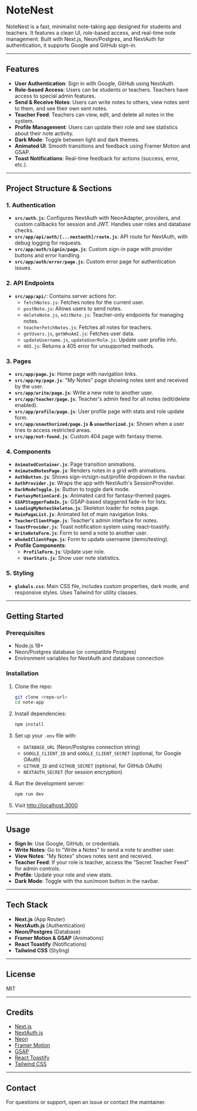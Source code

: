 # NoteNest

NoteNest is a fast, minimalist note-taking app designed for students and teachers. It features a clean UI, role-based access, and real-time note management. Built with Next.js, Neon/Postgres, and NextAuth for authentication, it supports Google and GitHub sign-in.

---

## Features

- **User Authentication**: Sign in with Google, GitHub using NextAuth.
- **Role-based Access**: Users can be students or teachers. Teachers have access to special admin features.
- **Send & Receive Notes**: Users can write notes to others, view notes sent to them, and see their own sent notes.
- **Teacher Feed**: Teachers can view, edit, and delete all notes in the system.
- **Profile Management**: Users can update their role and see statistics about their note activity.
- **Dark Mode**: Toggle between light and dark themes.
- **Animated UI**: Smooth transitions and feedback using Framer Motion and GSAP.
- **Toast Notifications**: Real-time feedback for actions (success, error, etc.).

---

## Project Structure & Sections

### 1. **Authentication**

- **`src/auth.js`**: Configures NextAuth with NeonAdapter, providers, and custom callbacks for session and JWT. Handles user roles and database checks.
- **`src/app/api/auth/[...nextauth]/route.js`**: API route for NextAuth, with debug logging for requests.
- **`src/app/auth/signin/page.js`**: Custom sign-in page with provider buttons and error handling.
- **`src/app/auth/error/page.js`**: Custom error page for authentication issues.

### 2. **API Endpoints**

- **`src/app/api/`**: Contains server actions for:
  - `fetchNotes.js`: Fetches notes for the current user.
  - `postNote.js`: Allows users to send notes.
  - `deleteNote.js`, `editNote.js`: Teacher-only endpoints for managing notes.
  - `teacherFetchNotes.js`: Fetches all notes for teachers.
  - `getUsers.js`, `getWhoAmI.js`: Fetches user data.
  - `updateUsername.js`, `updateUserRole.js`: Update user profile info.
  - `405.js`: Returns a 405 error for unsupported methods.

### 3. **Pages**

- **`src/app/page.js`**: Home page with navigation links.
- **`src/app/my/page.js`**: "My Notes" page showing notes sent and received by the user.
- **`src/app/write/page.js`**: Write a new note to another user.
- **`src/app/teacher/page.js`**: Teacher's admin feed for all notes (edit/delete enabled).
- **`src/app/profile/page.js`**: User profile page with stats and role update form.
- **`src/app/unauthorized/page.js` & `unauthorized.js`**: Shown when a user tries to access restricted areas.
- **`src/app/not-found.js`**: Custom 404 page with fantasy theme.

### 4. **Components**

- **`AnimatedContainer.js`**: Page transition animations.
- **`AnimatedNotesPage.js`**: Renders notes in a grid with animations.
- **`AuthButton.js`**: Shows sign-in/sign-out/profile dropdown in the navbar.
- **`AuthProvider.js`**: Wraps the app with NextAuth's SessionProvider.
- **`DarkModeToggle.js`**: Button to toggle dark mode.
- **`FantasyMotionCard.js`**: Animated card for fantasy-themed pages.
- **`GSAPStaggerFadeIn.js`**: GSAP-based staggered fade-in for lists.
- **`LoadingMyNotesSkeleton.js`**: Skeleton loader for notes page.
- **`MainPageList.js`**: Animated list of main navigation links.
- **`TeacherClientPage.js`**: Teacher's admin interface for notes.
- **`ToastProvider.js`**: Toast notification system using react-toastify.
- **`WriteNoteForm.js`**: Form to send a note to another user.
- **`whoAmIClientPage.js`**: Form to update username (demo/testing).
- **Profile Components**:
  - **`ProfileForm.js`**: Update user role.
  - **`UserStats.js`**: Show user note statistics.

### 5. **Styling**

- **`globals.css`**: Main CSS file, includes custom properties, dark mode, and responsive styles. Uses Tailwind for utility classes.

---

## Getting Started

### Prerequisites

- Node.js 18+
- Neon/Postgres database (or compatible Postgres)
- Environment variables for NextAuth and database connection

### Installation

1. Clone the repo:
   ```bash
   git clone <repo-url>
   cd note-app
   ```
2. Install dependencies:
   ```bash
   npm install
   ```
3. Set up your `.env` file with:

   - `DATABASE_URL` (Neon/Postgres connection string)
   - `GOOGLE_CLIENT_ID` and `GOOGLE_CLIENT_SECRET` (optional, for Google OAuth)
   - `GITHUB_ID` and `GITHUB_SECRET` (optional, for GitHub OAuth)
   - `NEXTAUTH_SECRET` (for session encryption)

4. Run the development server:

   ```bash
   npm run dev
   ```

5. Visit [http://localhost:3000](http://localhost:3000)

---

## Usage

- **Sign In**: Use Google, GitHub, or credentials.
- **Write Notes**: Go to "Write a Notes" to send a note to another user.
- **View Notes**: "My Notes" shows notes sent and received.
- **Teacher Feed**: If your role is teacher, access the "Secret Teacher Feed" for admin controls.
- **Profile**: Update your role and view stats.
- **Dark Mode**: Toggle with the sun/moon button in the navbar.

---

## Tech Stack

- **Next.js** (App Router)
- **NextAuth.js** (Authentication)
- **Neon/Postgres** (Database)
- **Framer Motion & GSAP** (Animations)
- **React Toastify** (Notifications)
- **Tailwind CSS** (Styling)

---

## License

MIT

---

## Credits

- [Next.js](https://nextjs.org/)
- [NextAuth.js](https://next-auth.js.org/)
- [Neon](https://neon.tech/)
- [Framer Motion](https://www.framer.com/motion/)
- [GSAP](https://greensock.com/gsap/)
- [React Toastify](https://fkhadra.github.io/react-toastify/)
- [Tailwind CSS](https://tailwindcss.com/)

---

## Contact

For questions or support, open an issue or contact the maintainer.
